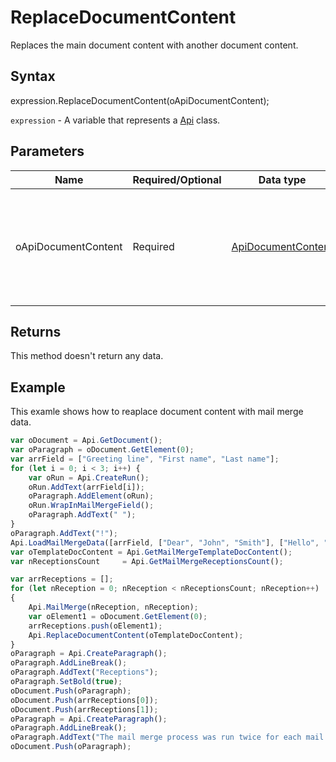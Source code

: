# ReplaceDocumentContent

Replaces the main document content with another document content.

## Syntax

expression.ReplaceDocumentContent(oApiDocumentContent);

`expression` - A variable that represents a [Api](../Api.md) class.

## Parameters

| **Name** | **Required/Optional** | **Data type** | **Default** | **Description** |
| ------------- | ------------- | ------------- | ------------- | ------------- |
| oApiDocumentContent | Required | [ApiDocumentContent](../../ApiDocumentContent/ApiDocumentContent.md) |  | The document content which the main document content will be replaced with. |

## Returns

This method doesn't return any data.

## Example

This examle shows how to reaplace document content with mail merge data.

```javascript
var oDocument = Api.GetDocument();
var oParagraph = oDocument.GetElement(0);
var arrField = ["Greeting line", "First name", "Last name"];
for (let i = 0; i < 3; i++) {
	var oRun = Api.CreateRun();
	oRun.AddText(arrField[i]);
	oParagraph.AddElement(oRun);
	oRun.WrapInMailMergeField();
	oParagraph.AddText(" ");
}
oParagraph.AddText("!");
Api.LoadMailMergeData([arrField, ["Dear", "John", "Smith"], ["Hello", "Lara", "Davis"]]);
var oTemplateDocContent = Api.GetMailMergeTemplateDocContent();
var nReceptionsCount     = Api.GetMailMergeReceptionsCount();

var arrReceptions = [];
for (let nReception = 0; nReception < nReceptionsCount; nReception++) 
{
	Api.MailMerge(nReception, nReception);
	var oElement1 = oDocument.GetElement(0);
	arrReceptions.push(oElement1);
	Api.ReplaceDocumentContent(oTemplateDocContent);
}
oParagraph = Api.CreateParagraph();
oParagraph.AddLineBreak();
oParagraph.AddText("Receptions");
oParagraph.SetBold(true);
oDocument.Push(oParagraph);
oDocument.Push(arrReceptions[0]);
oDocument.Push(arrReceptions[1]);
oParagraph = Api.CreateParagraph();
oParagraph.AddLineBreak();
oParagraph.AddText("The mail merge process was run twice for each mail merge reception. But the results were replaced with the mail merge template document content. This template allows you to save each mail merge reception to the separate file.");
oDocument.Push(oParagraph);
```

